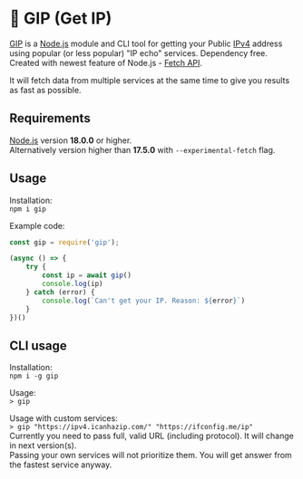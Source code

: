 # 🐷 GIP (Get IP)

[GIP](https://www.npmjs.com/package/gip) is a [Node.js](https://nodejs.org/en/) module and CLI tool for getting your Public [IPv4](https://en.wikipedia.org/wiki/IPv4) address using popular (or less popular) "IP echo" services. Dependency free. Created with newest feature of Node.js - [Fetch API](https://developer.mozilla.org/en-US/docs/Web/API/Fetch_API).  

It will fetch data from multiple services at the same time to give you results as fast as possible.

## Requirements
[Node.js](https://nodejs.org/en/download) version **18.0.0** or higher.  
Alternatively version higher than **17.5.0** with `--experimental-fetch` flag.

## Usage
Installation:  
`npm i gip`

Example code:  
````js
const gip = require('gip'); 

(async () => {
    try {
        const ip = await gip()
        console.log(ip)
    } catch (error) {
        console.log(`Can't get your IP. Reason: ${error}`)
    }
})()
````

## CLI usage
Installation:  
`npm i -g gip`

Usage:  
`> gip`

Usage with custom services:  
`> gip "https://ipv4.icanhazip.com/" "https://ifconfig.me/ip"`  
Currently you need to pass full, valid URL (including protocol). It will change in next version(s).  
Passing your own services will not prioritize them. You will get answer from the fastest service anyway.
